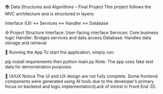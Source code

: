 📚 Data Structures and Algorithms – Final Project
This project follows the MVC architecture and is structured in layers:

Interface (UI) <-> Services <-> Handler <-> Database

⚙️ Project Structure
Interface: User-facing interface 
Services: Core business logic
Handler: Bridges services and data access
Database: Handles data storage and retrieval


🚀 Running the App
To start the application, simply run:

pip install requirements
then
python main.py
Note: The app uses fake test data for demonstration purposes.

🎨 UI/UX Notice
The UI and UX design are not fully complete. Some frontend components were generated using AI tools due to the developer’s primary focus on backend and logic implementation(Lack of intrest in Front End :D).